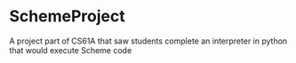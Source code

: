 # SchemeProject
A project part of CS61A that saw students complete an interpreter in python that would execute Scheme code
